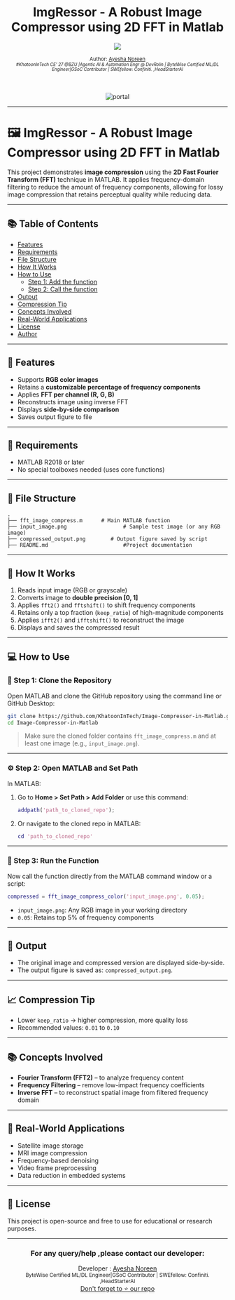 
<div align="center">
  <h1>ImgRessor - A Robust Image Compressor using 2D FFT in Matlab</h1>
  <a class="header-badge" target="_blank" href="https://www.linkedin.com/in/khatoonintech/">
  <img src="https://img.shields.io/badge/style--5eba00.svg?label=LinkedIn&logo=linkedin&style=social">
  </a>
  

<sub>Author:
<a href="https://www.linkedin.com/in/Khatoonintech/" target="_blank">Ayesha Noreen</a><br>
<small> <i>#KhatoonInTech CE' 27 @BZU |Agentic AI & Automation Engr @ DevRolin | ByteWise Certified ML/DL Engineer|GSoC Contributor | SWEfellow: Confiniti. ,HeadStarterAI</i> </small>
</sub>
<br>
<br>
<br>

 ![portal ](../main/compressed_output.png)

</div>

---

#  🖼️ ImgRessor - A Robust Image Compressor using 2D FFT in Matlab


This project demonstrates **image compression** using the **2D Fast Fourier Transform (FFT)** technique in MATLAB. It applies frequency-domain filtering to reduce the amount of frequency components, allowing for lossy image compression that retains perceptual quality while reducing data.

---

## 📚 Table of Contents

- [Features](#features)
- [Requirements](#requirements)
- [File Structure](#file-structure)
- [How It Works](#how-it-works)
- [How to Use](#how-to-use)
  - [Step 1: Add the function](#step-1-add-the-function)
  - [Step 2: Call the function](#step-2-call-the-function)
- [Output](#output)
- [Compression Tip](#compression-tip)
- [Concepts Involved](#concepts-involved)
- [Real-World Applications](#real-world-applications)
- [License](#license)
- [Author](#author)

---

## 📌 Features

- Supports **RGB color images**
- Retains a **customizable percentage of frequency components**
- Applies **FFT per channel (R, G, B)**
- Reconstructs image using inverse FFT
- Displays **side-by-side comparison**
- Saves output figure to file

---

## 🔧 Requirements

- MATLAB R2018 or later
- No special toolboxes needed (uses core functions)

---

## 📂 File Structure

```
.
├── fft_image_compress.m      # Main MATLAB function
├── input_image.png                  # Sample test image (or any RGB image)
├── compressed_output.png        # Output figure saved by script
├── README.md                        #Project documentation

```
---

## 🚀 How It Works

1. Reads input image (RGB or grayscale)
2. Converts image to **double precision \[0, 1]**
3. Applies `fft2()` and `fftshift()` to shift frequency components
4. Retains only a top fraction (`keep_ratio`) of high-magnitude components
5. Applies `ifft2()` and `ifftshift()` to reconstruct the image
6. Displays and saves the compressed result

---
## 💻 How to Use

### 🔁 Step 1: Clone the Repository

Open MATLAB and clone the GitHub repository using the command line or GitHub Desktop:

```bash
git clone https://github.com/KhatoonInTech/Image-Compressor-in-Matlab.git
cd Image-Compressor-in-Matlab
```

> Make sure the cloned folder contains `fft_image_compress.m` and at least one image (e.g., `input_image.png`).

---

### ⚙️ Step 2: Open MATLAB and Set Path

In MATLAB:

1. Go to **Home > Set Path > Add Folder** or use this command:

   ```matlab
   addpath('path_to_cloned_repo');
   ```

2. Or navigate to the cloned repo in MATLAB:

   ```matlab
   cd 'path_to_cloned_repo'
   ```

---

### 🧪 Step 3: Run the Function

Now call the function directly from the MATLAB command window or a script:

```matlab
compressed = fft_image_compress_color('input_image.png', 0.05);
```

* `input_image.png`: Any RGB image in your working directory
* `0.05`: Retains top 5% of frequency components

---

## 📸 Output

* The original image and compressed version are displayed side-by-side.
* The output figure is saved as: `compressed_output.png`.

---

## 📈 Compression Tip

* Lower `keep_ratio` → higher compression, more quality loss
* Recommended values: `0.01` to `0.10`

---

## 📚 Concepts Involved

* **Fourier Transform (FFT2)** – to analyze frequency content
* **Frequency Filtering** – remove low-impact frequency coefficients
* **Inverse FFT** – to reconstruct spatial image from filtered frequency domain

---

## 🧠 Real-World Applications

* Satellite image storage
* MRI image compression
* Frequency-based denoising
* Video frame preprocessing
* Data reduction in embedded systems

---

## 📝 License

This project is open-source and free to use for educational or research purposes.

---


<div align="center">
<h3>For any query/help ,please contact our developer:</h3>  
Developer : <a href="https://www.linkedin.com/in/Khatoonintech/" target="_blank">Ayesha Noreen</a><br>
   <small> ByteWise Certified ML/DL Engineer|GSoC Contributor | SWEfellow: Confiniti. ,HeadStarterAI </small>
<br> <a href="https://www.github.com/Khatoonintech/" target="_blank"> Don't forget to ⭐ our repo </a><br>


</div>


